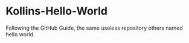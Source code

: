 # Kollins-Hello-World
Following the GitHub Guide, the same useless repository others named hello world.
